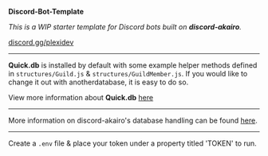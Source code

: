 **Discord-Bot-Template**

_This is a WIP starter template for Discord bots built on **discord-akairo**._

[discord.gg/plexidev](https://discord.gg/plexidev)

---

**Quick.db** is installed by default with some example helper methods defined in `structures/Guild.js` & `structures/GuildMember.js`. If you would like to change it out with anotherdatabase, it is easy to do so.

View more information about **Quick.db** [here](https://quickdb.js.org)

---

More information on discord-akairo's database handling can be found [here](https://discord-akairo.github.io/#/docs/main/8.0.0/other/providers).

---

Create a `.env` file & place your token under a property titled 'TOKEN' to run.
